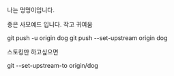나는 멍멍이입니다. 

종은 사모예드 입니다. 작고 귀여움 

git push -u origin dog
git push --set-upstream origin dog

스토킹만 하고싶으면

git --set-upstream-to origin/dog